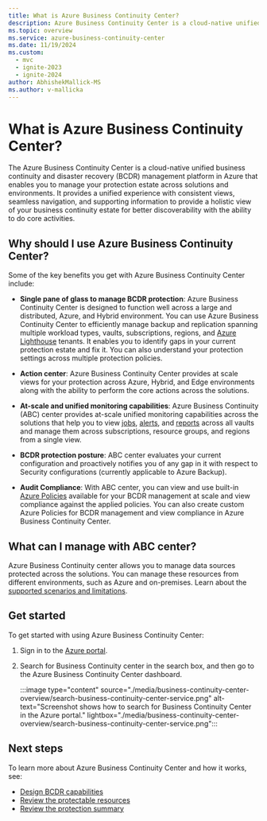 ```yaml
---
title: What is Azure Business Continuity Center?
description: Azure Business Continuity Center is a cloud-native unified business continuity and disaster recovery (BCDR) management platform in Azure that enables you to manage your protection estate across solutions and environments.
ms.topic: overview
ms.service: azure-business-continuity-center
ms.date: 11/19/2024
ms.custom:
  - mvc
  - ignite-2023
  - ignite-2024
author: AbhishekMallick-MS
ms.author: v-mallicka
---
```

# What is Azure Business Continuity Center?
 
The Azure Business Continuity Center is a cloud-native unified business continuity and disaster recovery (BCDR) management platform in Azure that enables you to manage your protection estate across solutions and environments. It provides a unified experience with consistent views, seamless navigation, and supporting information to provide a holistic view of your business continuity estate for better discoverability with the ability to do core activities.

## Why should I use Azure Business Continuity Center?

Some of the key benefits you get with Azure Business Continuity Center include:

- **Single pane of glass to manage BCDR protection**: Azure Business Continuity Center is designed to function well across a large and distributed, Azure, and Hybrid environment. You can use Azure Business Continuity Center to efficiently manage backup and replication spanning multiple workload types, vaults, subscriptions, regions, and [Azure Lighthouse](/azure/lighthouse/overview) tenants. It enables you to identify gaps in your current protection estate and fix it. You can also understand your protection settings across multiple protection policies.

- **Action center**: Azure Business Continuity Center provides at scale views for your protection across Azure, Hybrid, and Edge environments along with the ability to perform the core actions across the solutions. 

- **At-scale and unified monitoring capabilities**: Azure Business Continuity (ABC) center provides at-scale unified monitoring capabilities across the solutions that help you to view [jobs](tutorial-monitor-operate.md), [alerts](tutorial-monitor-alerts-metrics.md), and [reports](tutorial-reporting-for-data-insights.md) across all vaults and manage them across subscriptions, resource groups, and regions from a single view.

- **BCDR protection posture**: ABC center evaluates your current configuration and proactively notifies you of any gap in it with respect to Security configurations (currently applicable to Azure Backup). 

- **Audit Compliance**: With ABC center, you can view and use built-in [Azure  Policies](/azure/governance/policy/overview) available for your BCDR management at scale and view compliance against the applied policies. You can also create custom Azure Policies for BCDR management and view compliance in Azure Business Continuity Center.

## What can I manage with ABC center? 

Azure Business Continuity center allows you to manage data sources protected across the solutions. You can manage these resources from different environments, such as Azure and on-premises. Learn about the [supported scenarios and limitations](business-continuity-center-support-matrix.md).


## Get started



To get started with using Azure Business Continuity Center:

1. Sign in to the [Azure portal](https://portal.azure.com/).

1. Search for Business Continuity center in the search box, and then go to the Azure Business Continuity Center dashboard.

   :::image type="content" source="./media/business-continuity-center-overview/search-business-continuity-center-service.png" alt-text="Screenshot shows how to search for Business Continuity Center in the Azure portal." lightbox="./media/business-continuity-center-overview/search-business-continuity-center-service.png":::

## Next steps

To learn more about Azure Business Continuity Center and how it works, see:

- [Design BCDR capabilities](/azure/cloud-adoption-framework/ready/landing-zone/design-area/management-business-continuity-disaster-recovery)
- [Review the protectable resources](/azure/backup/backup-architecture)
- [Review the protection summary]()
